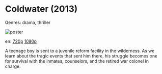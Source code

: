# Coldwater (2013)

Genres: drama, thriller

![poster](http://image.tmdb.org/t/p/w500/6aANN6HQARnErZZvEkosB3r1U51.jpg)

en:
  [720p](magnet:?xt=urn:btih:8aa357f66e9537b29184948991d2906cad225add&dn=Coldwater+%282013%29+720p+BrRip+x264+-+YIFY&tr=udp%3A%2F%2Ftracker.openbittorrent.com%3A80%2Fannounce&tr=udp%3A%2F%2Fglotorrents.pw%3A6969%2Fannounce&tr=udp%3A%2F%2Ftracker.openbittorrent.com%3A80%2Fannounce&tr=udp%3A%2F%2Ftracker.opentrackr.org%3A1337%2Fannounce&tr=udp%3A%2F%2Fzer0day.to%3A1337%2Fannounce&tr=udp%3A%2F%2Ftracker.coppersurfer.tk%3A6969%2Fannounce)
  [1080p](magnet:?xt=urn:btih:4D6D6A3F5CB7DBFBC4B1DA0D2F17D3F4D723D6FF&tr=udp://glotorrents.pw:6969/announce&tr=udp://tracker.opentrackr.org:1337/announce&tr=udp://torrent.gresille.org:80/announce&tr=udp://tracker.openbittorrent.com:80&tr=udp://tracker.coppersurfer.tk:6969&tr=udp://tracker.leechers-paradise.org:6969&tr=udp://p4p.arenabg.ch:1337&tr=udp://tracker.internetwarriors.net:1337)
  


A teenage boy is sent to a juvenile reform facility in the wilderness. As we learn about the tragic events that sent him there, his struggle becomes one for survival with the inmates, counselors, and the retired war colonel in charge.
